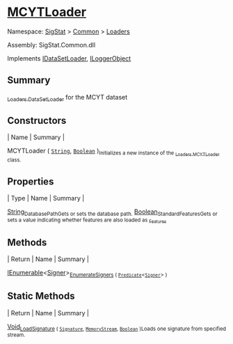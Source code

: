 # [MCYTLoader](./MCYTLoader.md)

Namespace: [SigStat]() > [Common](./../README.md) > [Loaders](./README.md)

Assembly: SigStat.Common.dll

Implements [IDataSetLoader](./IDataSetLoader.md), [ILoggerObject](./../ILoggerObject.md)

## Summary
[<sub>Loaders.DataSetLoader</sub>](https://github.com/hargitomi97/sigstat/blob/master/docs/md/SigStat/Common/Loaders/DataSetLoader.md) for the MCYT dataset

## Constructors

| Name | Summary | 

MCYTLoader ( [`String`](https://docs.microsoft.com/en-us/dotnet/api/System.String), [`Boolean`](https://docs.microsoft.com/en-us/dotnet/api/System.Boolean) )<sub>Initializes a new instance of the [<sub>Loaders.MCYTLoader</sub>](https://github.com/hargitomi97/sigstat/blob/master/docs/md/SigStat/Common/Loaders/MCYTLoader.md) class.</sub>


## Properties

| Type | Name | Summary | 

[String](https://docs.microsoft.com/en-us/dotnet/api/System.String)<sub>DatabasePath</sub><sub>Gets or sets the database path.</sub>
[Boolean](https://docs.microsoft.com/en-us/dotnet/api/System.Boolean)<sub>StandardFeatures</sub><sub>Gets or sets a value indicating whether features are also loaded as [<sub>Features</sub>](https://github.com/hargitomi97/sigstat/blob/master/docs/md/SigStat/Common/Features.md)</sub>


## Methods

| Return | Name | Summary | 

[IEnumerable](https://docs.microsoft.com/en-us/dotnet/api/System.Collections.Generic.IEnumerable-1)\<[Signer](./../Signer.md)><sub>[EnumerateSigners](./Methods/MCYTLoader-100663892.md) ( [`Predicate`](https://docs.microsoft.com/en-us/dotnet/api/System.Predicate-1)\<[`Signer`](./../Signer.md)> )</sub><sub></sub>


## Static Methods

| Return | Name | Summary | 

[Void](https://docs.microsoft.com/en-us/dotnet/api/System.Void)<sub>[LoadSignature](./Methods/MCYTLoader-100663893.md) ( [`Signature`](./../Signature.md), [`MemoryStream`](https://docs.microsoft.com/en-us/dotnet/api/System.IO.MemoryStream), [`Boolean`](https://docs.microsoft.com/en-us/dotnet/api/System.Boolean) )</sub><sub>Loads one signature from specified stream.</sub>


